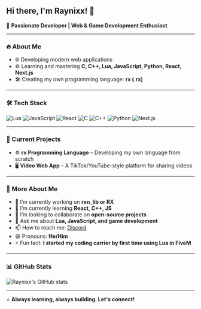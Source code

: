 ## Hi there, I'm Raynixx! 👋

🚀 **Passionate Developer | Web & Game Development Enthusiast**

---

### 🔥 About Me
- 🌐 Developing modern web applications
- ⚙️ Learning and mastering **C, C++, Lua, JavaScript, Python, React, Next.js**
- 🛠️ Creating my own programming language: **rx (.rx)**

---

### 🛠️ Tech Stack
![Lua](https://img.shields.io/badge/Lua-%232C2D72.svg?style=for-the-badge&logo=lua&logoColor=white)
![JavaScript](https://img.shields.io/badge/JavaScript-F7DF1E?style=for-the-badge&logo=javascript&logoColor=black)
![React](https://img.shields.io/badge/React-%2320232a.svg?style=for-the-badge&logo=react&logoColor=%2361DAFB)
![C](https://img.shields.io/badge/C-%2300599C.svg?style=for-the-badge&logo=c&logoColor=white)
![C++](https://img.shields.io/badge/C++-%2300599C.svg?style=for-the-badge&logo=c%2B%2B&logoColor=white)
![Python](https://img.shields.io/badge/Python-3776AB?style=for-the-badge&logo=python&logoColor=white)
![Next.js](https://img.shields.io/badge/Next.js-000000?style=for-the-badge&logo=nextdotjs&logoColor=white)

---

### 🚧 Current Projects
- ⚙️ **rx Programming Language** – Developing my own language from scratch
- 🖥️ **Video Web App** – A TikTok/YouTube-style platform for sharing videos

---

### 🤝 More About Me
- 🔭 I’m currently working on **rxn_lib or RX**
- 🌱 I’m currently learning **React, C++, JS**
- 👯 I’m looking to collaborate on **open-source projects**
- 💬 Ask me about **Lua, JavaScript, and game development**
- 📫 How to reach me: [Discord](https://discord.gg/mXxsvFqq9c)
- 😄 Pronouns: **He/Him**
- ⚡ Fun fact: **I started my coding carrier by first time using Lua in FiveM**

---

### 📊 GitHub Stats
![Raynixx's GitHub stats](https://github-readme-stats.vercel.app/api?username=x4raynixx&show_icons=true&theme=tokyonight)

---

⭐ **Always learning, always building. Let's connect!**
